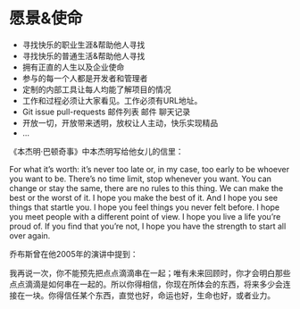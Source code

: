 愿景&使命
========


* 寻找快乐的职业生涯&帮助他人寻找
* 寻找快乐的普通生活&帮助他人寻找
* 拥有正直的人生以及企业使命
* 参与的每一个人都是开发者和管理者
* 定制的内部工具让每人均能了解项目的情况
* 工作和过程必须让大家看见。工作必须有URL地址。
* Git issue pull-requests 邮件列表 邮件 聊天记录
* 开放一切，开放带来透明，放权让人主动，快乐实现精品
* ...


《本杰明·巴顿奇事》中本杰明写给他女儿的信里：

For what it’s worth: it’s never too late or, in my case, too early to be whoever you want to be. There’s no time limit, stop whenever you want. You can change or stay the same, there are no rules to this thing. We can make the best or the worst of it. I hope you make the best of it. And I hope you see things that startle you. I hope you feel things you never felt before. I hope you meet people with a different point of view. I hope you live a life you’re proud of. If you find that you’re not, I hope you have the strength to start all over again.

乔布斯曾在他2005年的演讲中提到：

我再说一次，你不能预先把点点滴滴串在一起；唯有未来回顾时，你才会明白那些点点滴滴是如何串在一起的。所以你得相信，你现在所体会的东西，将来多少会连接在一块。你得信任某个东西，直觉也好，命运也好，生命也好，或者业力。
